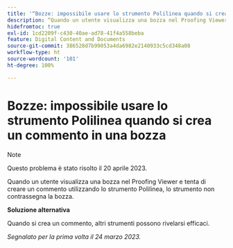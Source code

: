 ```yaml
---
title: '“Bozze: impossibile usare lo strumento Polilinea quando si crea un commento in una bozza”'
description: “Quando un utente visualizza una bozza nel Proofing Viewer e tenta di creare un commento utilizzando lo strumento Polilinea, lo strumento non contrassegna la bozza. ”
hidefromtoc: true
exl-id: 1cd2209f-c430-40ae-ad78-41f4a558beba
feature: Digital Content and Documents
source-git-commit: 386528d7b99053a4da6982e2140933c5cd348a08
workflow-type: ht
source-wordcount: '101'
ht-degree: 100%

---
```


# Bozze: impossibile usare lo strumento Polilinea quando si crea un commento in una bozza

<!--This article is on the WF and WFP TOCs-->

>[!NOTE]
>
>Questo problema è stato risolto il 20 aprile 2023.

Quando un utente visualizza una bozza nel Proofing Viewer e tenta di creare un commento utilizzando lo strumento Polilinea, lo strumento non contrassegna la bozza.

**Soluzione alternativa**

Quando si crea un commento, altri strumenti possono rivelarsi efficaci.

_Segnalato per la prima volta il 24 marzo 2023._
